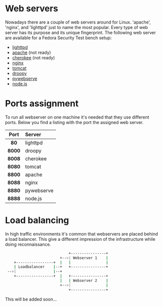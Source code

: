 # Web servers

Nowadays there are a couple of web servers around for Linux. 'apache', 'nginx',
and 'lighttpd' just to name the most popular. Every type of web server has its
purpose and its unique fingerprint. The following web server are available for 
a Fedora Security Test bench setup:

* [lighttpd](http://www.lighttpd.net/)
* [apache](http://httpd.apache.org/) (not ready)
* [cherokee](http://cherokee-project.com/) (not ready)
* [nginx](http://nginx.org/)
* [tomcat](http://tomcat.apache.org/index.html)
* [droopy](http://gitorious.org/droopy)
* [pywebserve](http://gitorious.org/pywebserve)
* [node.js](http://nodejs.org/)

# Ports assignment
To run all webserver on one machine it's needed that they use different ports.
Below you find a listing with the port the assigned web server.

| Port     | Server                   |
|:--------:|:-------------------------|
| **80**   | lighttpd |
| **8000** | droopy |
| **8008** | cherokee |
| **8080** | tomcat |
| **8800** | apache |
| **8088** | nginx |
| **8880** | pywebserve |
| **8888** | node.js |

# Load balancing
In high traffic environments it's common that webservers are placed behind a
load balancer. This give a different impression of the infrastructure while 
doing reconnaissance.

```bash
                             +----------------+
                         +-->| Webserver 1    |
    +-----------------+  |   |                |
    | Loadbalancer    |--+   +----------------+
 -->|                 |--+
    +-----------------+  |   +----------------+
                         |   | Webserver 2    |
                         +-->|                |
                             +----------------+
```
This will be added soon...
